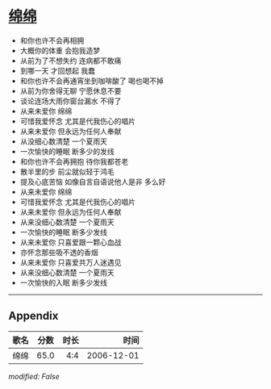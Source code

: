 # [绵绵](https://music.163.com/song?id=65622)

* 和你也许不会再相拥
* 大概你的体重 会抱我造梦
* 从前为了不想失约 连病都不敢痛
* 到哪一天 才回想起 我蠢
* 和你也许不会再通宵坐到咖啡酸了 喝也喝不掉
* 从前为你舍得无聊 宁愿休息不要
* 谈论连场大雨你窗台漏水 不得了
* 从来未爱你 绵绵
* 可惜我爱怀念 尤其是代我伤心的唱片
* 从来未爱你 但永远为任何人奉献
* 从没细心数清楚 一个夏雨天
* 一次愉快的睡眠 断多少的发线
* 和你也许不会再拥抱 待你我都苍老
* 散半里的步 前尘就似轻于鸿毛
* 提及心底苦恼 如像自言自语说他人是非 多么好
* 从来未爱你 绵绵
* 可惜我爱怀念 尤其是代我伤心的唱片
* 从来未爱你 但永远为任何人奉献
* 从来没细心数清楚 一个夏雨天
* 一次愉快的睡眠 断多少发线
* 从来未爱你 只喜爱跟一颗心血战
* 亦怀念那些吸不透的香烟
* 从来未爱你 只喜爱共万人迷遇见
* 从来没细心数清楚 一个夏雨天
* 一次愉快的入眠 断多少发线


---

## Appendix

|歌名|分数|时长|时间|
|:---|:---:|---:|---:|
|绵绵|65.0|4:4|2006-12-01

*modified: False*